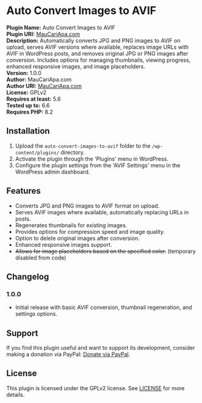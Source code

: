 # Auto Convert Images to AVIF

**Plugin Name:** Auto Convert Images to AVIF  
**Plugin URI:** [MauCariApa.com](https://maucariapa.com)  
**Description:** Automatically converts JPG and PNG images to AVIF on upload, serves AVIF versions where available, replaces image URLs with AVIF in WordPress posts, and removes original JPG or PNG images after conversion. Includes options for managing thumbnails, viewing progress, enhanced responsive images, and image placeholders.  
**Version:** 1.0.0  
**Author:** MauCariApa.com  
**Author URI:** [MauCariApa.com](https://maucariapa.com)  
**License:** GPLv2  
**Requires at least:** 5.6  
**Tested up to:** 6.6  
**Requires PHP:** 8.2  

## Installation

1. Upload the `auto-convert-images-to-avif` folder to the `/wp-content/plugins/` directory.
2. Activate the plugin through the 'Plugins' menu in WordPress.
3. Configure the plugin settings from the 'AVIF Settings' menu in the WordPress admin dashboard.

## Features

- Converts JPG and PNG images to AVIF format on upload.
- Serves AVIF images where available, automatically replacing URLs in posts.
- Regenerates thumbnails for existing images.
- Provides options for compression speed and image quality.
- Option to delete original images after conversion.
- Enhanced responsive images support.
- ~~Allows for image placeholders based on the specified color.~~ (temporary disabled from code)

## Changelog

### 1.0.0
- Initial release with basic AVIF conversion, thumbnail regeneration, and settings options.

## Support

If you find this plugin useful and want to support its development, consider making a donation via PayPal: [Donate via PayPal](https://www.paypal.com/paypalme/kodester).

## License

This plugin is licensed under the GPLv2 license. See [LICENSE](LICENSE) for more details.
